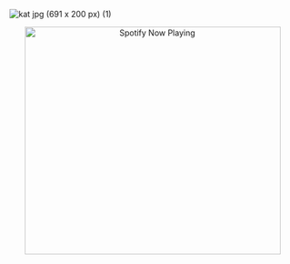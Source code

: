 ![kat jpg (691 x 200 px) (1)](https://github.com/user-attachments/assets/582005c1-4ae9-4dd3-8de0-89c3dbc8c262)

<div align="center">
   <a href="https://github.com/katjpg/spotify-widgetify">
     <img src="https://spotify-widgetify.vercel.app/github?theme=ipod&style=light&color=609dbd" alt="Spotify Now Playing" width="450" height="400" />
   </a>
 </div>
